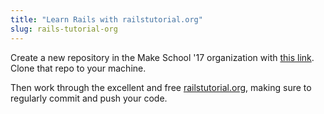 ```yaml
---
title: "Learn Rails with railstutorial.org"
slug: rails-tutorial-org
---
```


Create a new repository in the Make School '17 organization with [this link](https://classroom.github.com/assignment-invitations/8d89144410bdf2de9f974c2bc17f1542). Clone that repo to your machine.

Then work through the excellent and free [railstutorial.org](https://www.railstutorial.org/), making sure to regularly commit and push your code.